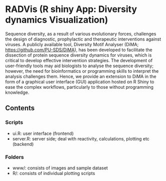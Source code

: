 # RADVis (R shiny App: Diversity dynamics Visualization)
Sequence diversity, as a result of various evolutionary forces, challenges the design of diagnostic, prophylactic and therapeutic interventions against viruses. A publicly available tool, Diversity Motif Analyser (DiMA; https://github.com/PU-SDS/DiMA), has been developed to facilitate the dissection of protein sequence diversity dynamics for viruses, which is critical to develop effective intervention strategies. The development of user-friendly tools may aid biologists to analyse the sequence diversity; however, the need for bioinformatics or programming skills to interpret the analysis challenges them. Hence, we provide an extension to DiMA in the form of a graphical user interface (GUI) application hosted on R Shiny to ease the complex workflows, particularly to those without programming knowledge.

## Contents
### Scripts
- ui.R: user interface (frontend)
- server.R: server side; deal with reactivity, calculations, plotting etc (backend)

### Folders
- www/: consists of images and sample dataset
- R/: consists of individual plotting scripts
